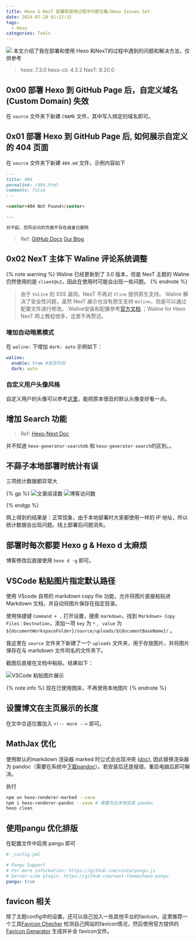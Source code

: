 ```yaml
---
title: Hexo & NexT 部署和使用过程中问题合集/Hexo Issues Set
date: 2024-07-20 01:22:32
tags:
  - Hexo
categories: Tools
---
```


![](https://static.wicsp.top/vFfG0tb4mX1l.png)
本文介绍了我在部署和使用 Hexo 和NexT的过程中遇到的问题和解决方法，仅供参考

> hexo: 7.3.0
> hexo-cli: 4.3.2
> NexT: 8.20.0


## 0x00 部署 Hexo 到 GitHub Page 后，自定义域名 (Custom Domain) 失效

在 `source` 文件夹下新建 `CNAME` 文件，其中写入绑定的域名即可。

## 0x01 部署 Hexo 到 GitHub Page 后, 如何展示自定义的 404 页面

在 `source` 文件夹下新建 `404.md` 文件，示例内容如下

```markdown
---
title: 404
permalink: /404.html
comments: false
---

<center>404 Not Found</center>

---

对不起，您所访问的页面不存在或者已删除
```

> Ref:
> [GitHub Docs](https://docs.github.com/zh/pages/getting-started-with-github-pages/creating-a-custom-404-page-for-your-github-pages-site)
> [Gui Blog](https://guiblogs.com/hexo30-20/)


## 0x02 NexT 主体下 Waline 评论系统调整

{% note warning %}
Waline 已经更新到了 3.0 版本，但是 NexT 主题的 Waline 仍然使用的是 `client@v2`，因此在使用时可能会出现一些问题。
{% endnote %}

> 由于 `Valine` 的 XSS 漏洞，NexT 不再对 `Vline` 提供原生支持。 Waline 解决了安全性问题，虽然 NexT 展示也没有原生支持 `Waline`，但是可以通过配置文件进行修改。
> Waline安装和配置参考[官方文档](https://waline.js.org/guide/get-started/) ；Waline for Hexo NexT 网上教程很多，这里不再赘述。

### 增加自动暗黑模式

在 `waline:` 下增加  `dark: auto`
示例如下：
```yaml
waline:
  enable: true #是否开启
  dark: auto
```

### 自定义用户头像风格

自定义用户的头像可以参考[这里](https://innerso.prvcy.page/posts/configure-waline/)，能把原本很丑的默认头像变好看一点。



## 增加 Search 功能

> Ref: [Hexo-Next Doc](https://hexo-next.readthedocs.io/zh-cn/latest/next/advanced/搜索服务/)

并不知道 `hexo-generator-searchdb` 和 `hexo-generator-search`的区别。。

## 不蒜子本地部署时统计有误

三项统计数据都异常大

{% gp %}
![文章阅读数](https://static.wicsp.top/CUf47NE5ASG9.png)
![博客访问数](https://static.wicsp.top/KL91UUEPKatO.png)

{% endgp %}


网上得到的结果是：正常现象，由于本地部署时大家都使用一样的 IP 地址，所以统计数据会出现问题。线上部署后问题消失。

## 部署时每次都要 Hexo g & Hexo d 太麻烦

博客修改后直接使用 `hexo d -g` 即可。


## VSCode 粘贴图片指定默认路径

使用 VScode 自带的 markdown copy file 功能，允许将图片直接粘贴进 Markdown 文档，并自动将图片保存在指定目录。

使用快捷键 `Command + ,` 打开设置，搜索 `markdown`，找到 `Markdown> Copy Files：Destnation`，添加一项 `key` 为 `*` , ` value` 为 `${documentWorkspaceFolder}/source/uploads/${documentBaseName}/` 。

我这里在 `source` 文件夹下新建了一个 `uploads` 文件夹，用于存放图片，并将图片保存在与 markdown 文件同名的文件夹下。

截图后直接在文档中粘贴，结果如下：

![VSCode 粘贴图片展示](https://static.wicsp.top/Bpls0cVE6Azb.png)

{% note info %}
现在已使用图床，不再使用本地图片
{% endnote %}

## 设置博文在主页展示的长度

在文中合适位置加入 `<!-- more -->` 即可。

## MathJax 优化

使用默认的markdown 渲染器 marked 时公式会出现冲突 ([doc](https://theme-next.js.org/docs/third-party-services/math-equations)), 因此替换渲染器为 pandoc（需要在系统中[下载pandoc](https://github.com/jgm/pandoc)）。若安装后还是报错，重启电脑后即可解决。

执行
```sh
npm un hexo-renderer-marked --save
npm i hexo-renderer-pandoc --save # 需要先在本地安装 pandoc
hexo clean
```

## 使用pangu 优化排版

在配置文件中启用 pangu 即可

```yaml
# _config.yml 

# Pangu Support
# For more information: https://github.com/vinta/pangu.js
# Server-side plugin: https://github.com/next-theme/hexo-pangu
pangu: true
```
## favicon 相关
除了主题config中的设置，还可以自己加入一些其他平台的favicon，这里推荐一个工具[Favicon Checher](https://realfavicongenerator.net/favicon_checker) 检测自己网站的favicon情况，然后使用官方提供的 [Favicon Genarator](https://realfavicongenerator.net) 生成并补全 favicon文件。
